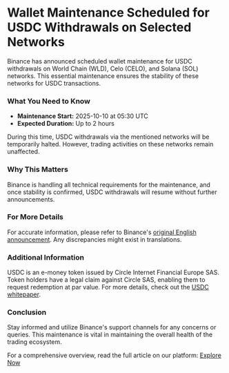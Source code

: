 # Wallet Maintenance Scheduled for USDC Withdrawals on Selected Networks

Binance has announced scheduled wallet maintenance for USDC withdrawals on World Chain (WLD), Celo (CELO), and Solana (SOL) networks. This essential maintenance ensures the stability of these networks for USDC transactions.

### What You Need to Know

- **Maintenance Start:** 2025-10-10 at 05:30 UTC
- **Expected Duration:** Up to 2 hours

During this time, USDC withdrawals via the mentioned networks will be temporarily halted. However, trading activities on these networks remain unaffected.

### Why This Matters

Binance is handling all technical requirements for the maintenance, and once stability is confirmed, USDC withdrawals will resume without further announcements.

### For More Details

For accurate information, please refer to Binance's [original English announcement](https://www.binance.com/en/support/announcement/detail/847572c0248e49c695ef324776d73f1c). Any discrepancies might exist in translations.

### Additional Information

USDC is an e-money token issued by Circle Internet Financial Europe SAS. Token holders have a legal claim against Circle SAS, enabling them to request redemption at par value. For more details, check out the [USDC whitepaper](https://www.circle.com/en/legal/mica-usdc-whitepaper).

### Conclusion

Stay informed and utilize Binance's support channels for any concerns or queries. This maintenance is vital in maintaining the overall health of the trading ecosystem.

For a comprehensive overview, read the full article on our platform: [Explore Now](https://chain-base.xyz/wallet-maintenance-scheduled-for-usdc-withdrawals-on-selected-networks)